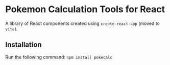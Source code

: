 # Pokemon Calculation Tools for React

A library of React components created using `create-react-app` (moved to `vite`).

## Installation

Run the following command:
`npm install pokecalc`
